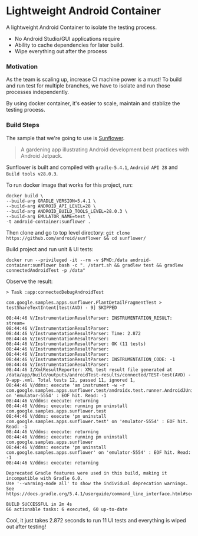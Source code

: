 # Lightweight Android Container

A lightweight Android Container to isolate the testing process. 

* No Android Studio/GUI applications require
* Ability to cache dependencies for later build.
* Wipe everything out after the process

### Motivation
As the team is scaling up, increase CI machine power is a must! To build and run test for multiple branches, we have to isolate and run those processes independently. 

By using docker container, it's easier to scale, maintain and stablize the testing process.

### Build Steps 

The sample that we're going to use is [Sunflower](https://github.com/android/sunflower).

> A gardening app illustrating Android development best practices with Android Jetpack.

Sunflower is built and compiled with `gradle-5.4.1`, `Android API 28` and `Build tools v28.0.3`. 

To run docker image that works for this project, run: 

```shell
docker build \
--build-arg GRADLE_VERSION=5.4.1 \
--build-arg ANDROID_API_LEVEL=28 \
--build-arg ANDROID_BUILD_TOOLS_LEVEL=28.0.3 \
--build-arg EMULATOR_NAME=test \
-t android-container:sunflower .
```

Then clone and go to top level directory: `git clone https://github.com/android/sunflower && cd sunflower/`

Build project and run unit & UI tests:

```shell
docker run --privileged -it --rm -v $PWD:/data android-container:sunflower bash -c ". /start.sh && gradlew test && gradlew connectedAndroidTest -p /data"
```

Observe the result:

```shell
> Task :app:connectedDebugAndroidTest

com.google.samples.apps.sunflower.PlantDetailFragmentTest > testShareTextIntent[test(AVD) - 9] SKIPPED

08:44:46 V/InstrumentationResultParser: INSTRUMENTATION_RESULT: stream=
08:44:46 V/InstrumentationResultParser:
08:44:46 V/InstrumentationResultParser: Time: 2.872
08:44:46 V/InstrumentationResultParser:
08:44:46 V/InstrumentationResultParser: OK (11 tests)
08:44:46 V/InstrumentationResultParser:
08:44:46 V/InstrumentationResultParser:
08:44:46 V/InstrumentationResultParser: INSTRUMENTATION_CODE: -1
08:44:46 V/InstrumentationResultParser:
08:44:46 I/XmlResultReporter: XML test result file generated at /data/app/build/outputs/androidTest-results/connected/TEST-test(AVD) - 9-app-.xml. Total tests 12, passed 11, ignored 1,
08:44:46 V/ddms: execute 'am instrument -w -r   com.google.samples.apps.sunflower.test/androidx.test.runner.AndroidJUnitRunner' on 'emulator-5554' : EOF hit. Read: -1
08:44:46 V/ddms: execute: returning
08:44:46 V/ddms: execute: running pm uninstall com.google.samples.apps.sunflower.test
08:44:46 V/ddms: execute 'pm uninstall com.google.samples.apps.sunflower.test' on 'emulator-5554' : EOF hit. Read: -1
08:44:46 V/ddms: execute: returning
08:44:46 V/ddms: execute: running pm uninstall com.google.samples.apps.sunflower
08:44:46 V/ddms: execute 'pm uninstall com.google.samples.apps.sunflower' on 'emulator-5554' : EOF hit. Read: -1
08:44:46 V/ddms: execute: returning

Deprecated Gradle features were used in this build, making it incompatible with Gradle 6.0.
Use '--warning-mode all' to show the individual deprecation warnings.
See https://docs.gradle.org/5.4.1/userguide/command_line_interface.html#sec:command_line_warnings

BUILD SUCCESSFUL in 2m 4s
66 actionable tasks: 6 executed, 60 up-to-date

```

Cool, it just takes 2.872 seconds to run 11 UI tests and everything is wiped out after testing!